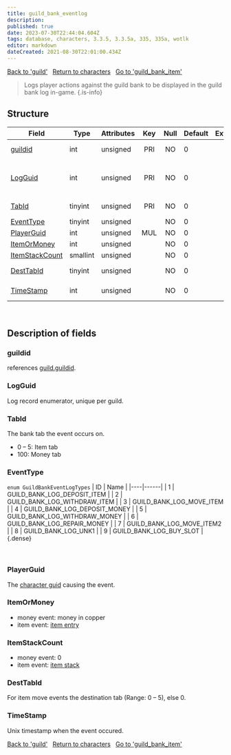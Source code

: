 ```yaml
---
title: guild_bank_eventlog
description: 
published: true
date: 2023-07-30T22:44:04.604Z
tags: database, characters, 3.3.5, 3.3.5a, 335, 335a, wotlk
editor: markdown
dateCreated: 2021-08-30T22:01:00.434Z
---
```


<a href="https://trinitycore.info/en/database/335/characters/guild" class="mt-5 v-btn v-btn--depressed v-btn--flat v-btn--outlined theme--light v-size--default darkblue--text text--lighten-3"><span class="v-btn__content"><i aria-hidden="true" class="v-icon notranslate v-icon--left mdi mdi-arrow-left theme--light"></i><span>Back to 'guild'</span></span></a>&nbsp;&nbsp;&nbsp;<a href="https://trinitycore.info/en/database/335/characters/home" class="mt-5 v-btn v-btn--depressed v-btn--flat v-btn--outlined theme--light v-size--default darkblue--text text--lighten-3"><span class="v-btn__content"><i aria-hidden="true" class="v-icon notranslate v-icon--left mdi mdi-home-outline theme--light"></i><span>Return to characters</span></span></a>&nbsp;&nbsp;&nbsp;<a href="https://trinitycore.info/en/database/335/characters/guild_bank_item" class="mt-5 v-btn v-btn--depressed v-btn--flat v-btn--outlined theme--light v-size--default darkblue--text text--lighten-3"><span class="v-btn__content"><span>Go to 'guild_bank_item'</span><i aria-hidden="true" class="v-icon notranslate v-icon--right mdi mdi-arrow-right theme--light"></i></span></a>

> Logs player actions against the guild bank to be displayed in the guild bank log in-game.
{.is-info}


## Structure

| Field | Type | Attributes | Key | Null | Default | Extra | Comment |
| --- | --- | --- | :---: | :---: | --- | --- | --- |
| [guildid](#guildid) | int | unsigned | PRI | NO | 0 |  | Guild Identificator |
| [LogGuid](#logguid) | int | unsigned | PRI | NO | 0 |  | Log record identificator - auxiliary column |
| [TabId](#tabid) | tinyint | unsigned | PRI | NO | 0 |  | Guild bank TabId |
| [EventType](#eventtype) | tinyint | unsigned |  | NO | 0 |  | Event type |
| [PlayerGuid](#playerguid) | int | unsigned | MUL | NO | 0 |  |  |
| [ItemOrMoney](#itemormoney) | int | unsigned |  | NO | 0 |  |  |
| [ItemStackCount](#itemstackcount) | smallint | unsigned |  | NO | 0 |  |  |
| [DestTabId](#desttabid) | tinyint | unsigned |  | NO | 0 |  | Destination Tab Id |
| [TimeStamp](#timestamp) | int | unsigned |  | NO | 0 |  | Event UNIX time |
&nbsp;
## Description of fields

### guildid
references [guild.guildid](../characters/guild#guildid).
&nbsp;

### LogGuid
Log record enumerator, unique per guild.
&nbsp;

### TabId
The bank tab the event occurs on.
* 0 – 5: Item tab
* 100: Money tab
&nbsp;

### EventType
`enum GuildBankEventLogTypes`
| ID | Name |
|----|------|
| 1 | GUILD_BANK_LOG_DEPOSIT_ITEM |
| 2 | GUILD_BANK_LOG_WITHDRAW_ITEM |
| 3 | GUILD_BANK_LOG_MOVE_ITEM |
| 4 | GUILD_BANK_LOG_DEPOSIT_MONEY |
| 5 | GUILD_BANK_LOG_WITHDRAW_MONEY |
| 6 | GUILD_BANK_LOG_REPAIR_MONEY |
| 7 | GUILD_BANK_LOG_MOVE_ITEM2 |
| 8 | GUILD_BANK_LOG_UNK1 |
| 9 | GUILD_BANK_LOG_BUY_SLOT |
{.dense}

&nbsp;

### PlayerGuid
The [character guid](../characters/characters#guid) causing the event.
&nbsp;

### ItemOrMoney
* money event: money in copper
* item event: [item entry](../world/item_template#entry)
&nbsp;

### ItemStackCount
* money event: 0
* item event: [item stack](../world/item_template#stackable)
&nbsp;

### DestTabId
For item move events the destination tab (Range: 0 – 5), else 0.
&nbsp;

### TimeStamp
Unix timestamp when the event occured.
&nbsp;

<a href="https://trinitycore.info/en/database/335/characters/guild" class="mt-5 v-btn v-btn--depressed v-btn--flat v-btn--outlined theme--light v-size--default darkblue--text text--lighten-3"><span class="v-btn__content"><i aria-hidden="true" class="v-icon notranslate v-icon--left mdi mdi-arrow-left theme--light"></i><span>Back to 'guild'</span></span></a>&nbsp;&nbsp;&nbsp;<a href="https://trinitycore.info/en/database/335/characters/home" class="mt-5 v-btn v-btn--depressed v-btn--flat v-btn--outlined theme--light v-size--default darkblue--text text--lighten-3"><span class="v-btn__content"><i aria-hidden="true" class="v-icon notranslate v-icon--left mdi mdi-home-outline theme--light"></i><span>Return to characters</span></span></a>&nbsp;&nbsp;&nbsp;<a href="https://trinitycore.info/en/database/335/characters/guild_bank_item" class="mt-5 v-btn v-btn--depressed v-btn--flat v-btn--outlined theme--light v-size--default darkblue--text text--lighten-3"><span class="v-btn__content"><span>Go to 'guild_bank_item'</span><i aria-hidden="true" class="v-icon notranslate v-icon--right mdi mdi-arrow-right theme--light"></i></span></a>
